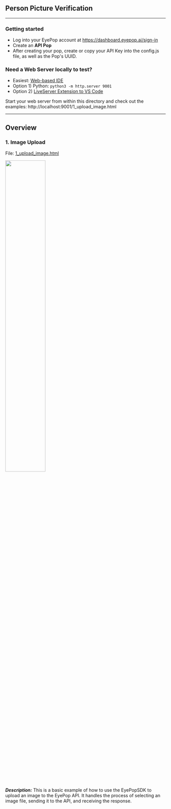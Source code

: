 ## Person Picture Verification

---

### Getting started

- Log into your EyePop account at https://dashboard.eyepop.ai/sign-in
- Create an **API Pop**
- After creating your pop, create or copy your API Key into the config.js file, as well as the Pop's UUID.

### Need a Web Server locally to test?

- Easiest: [Web-based IDE](https://replit.com/)
- Option 1) Python: `python3 -m http.server 9001`
- Option 2) [LiveServer Extension to VS Code](https://marketplace.visualstudio.com/items?itemName=ritwickdey.LiveServer)

Start your web server from within this directory and check out the examples: http://localhost:9001/1_upload_image.html

---

## Overview

### 1. Image Upload

File: [1_upload_image.html](./1_upload_image.html)

<img src="./images/1.png" width="50%" />

**_Description:_**
This is a basic example of how to use the EyePopSDK to upload an image to the EyePop API. It handles the process of selecting an image file, sending it to the API, and receiving the response.

